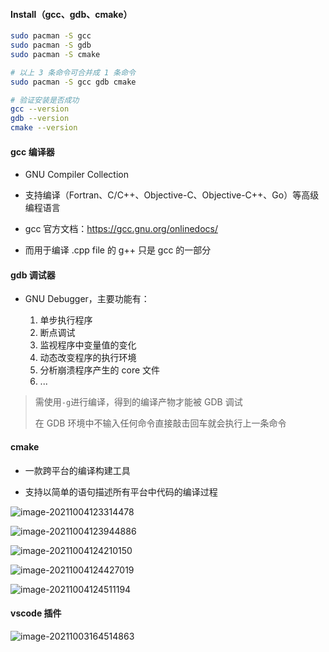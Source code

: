 #### Install（gcc、gdb、cmake）

```bash
sudo pacman -S gcc 
sudo pacman -S gdb
sudo pacman -S cmake

# 以上 3 条命令可合并成 1 条命令
sudo pacman -S gcc gdb cmake

# 验证安装是否成功
gcc --version
gdb --version
cmake --version
```

#### gcc 编译器

- GNU Compiler Collection

- 支持编译（Fortran、C/C++、Objective-C、Objective-C++、Go）等高级编程语言

- gcc 官方文档：https://gcc.gnu.org/onlinedocs/

- 而用于编译 .cpp file 的 g++ 只是 gcc 的一部分

#### gdb 调试器

- GNU Debugger，主要功能有：

  1. 单步执行程序
  2. 断点调试
  3. 监视程序中变量值的变化
  4. 动态改变程序的执行环境
  5. 分析崩溃程序产生的 core 文件
  6. ...

> 需使用`-g`进行编译，得到的编译产物才能被 GDB 调试
>
> 在 GDB 环境中不输入任何命令直接敲击回车就会执行上一条命令

#### cmake

- 一款跨平台的编译构建工具

- 支持以简单的语句描述所有平台中代码的编译过程

![image-20211004123314478](https://aliyun-oss-lpj.oss-cn-qingdao.aliyuncs.com/images/by-picgo/image-20211004123314478.png)

![image-20211004123944886](https://aliyun-oss-lpj.oss-cn-qingdao.aliyuncs.com/images/by-picgo/image-20211004123944886.png)

![image-20211004124210150](https://aliyun-oss-lpj.oss-cn-qingdao.aliyuncs.com/images/by-picgo/image-20211004124210150.png)

![image-20211004124427019](https://aliyun-oss-lpj.oss-cn-qingdao.aliyuncs.com/images/by-picgo/image-20211004124427019.png)

![image-20211004124511194](https://aliyun-oss-lpj.oss-cn-qingdao.aliyuncs.com/images/by-picgo/image-20211004124511194.png)

#### vscode 插件

![image-20211003164514863](https://aliyun-oss-lpj.oss-cn-qingdao.aliyuncs.com/images/by-picgo/image-20211003164514863.png)
